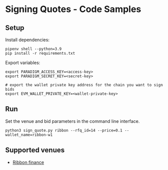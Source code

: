 # Signing Quotes - Code Samples

## Setup

Install dependencies:

```
pipenv shell --python=3.9
pip install -r requirements.txt
```

Export variables:

```
export PARADIGM_ACCESS_KEY=<access-key>
export PARADIGM_SECRET_KEY=<secret-key>

# export the wallet private key address for the chain you want to sign bids
export EVM_WALLET_PRIVATE_KEY=<wallet-private-key>
```

## Run

Set the venue and bid parameters in the command line interface.

```
python3 sign_quote.py ribbon --rfq_id=14 --price=0.1 --wallet_name=ribbon-w1
```

## Supported venues

- [Ribbon finance](https://www.ribbon.finance/)
